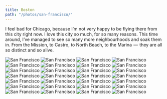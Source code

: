 ```yaml
---
title: Boston
path: "/photos/san-francisco/"
---
```


I feel bad for Chicago, because I’m not very happy to be flying there from this city right now. I love this city so much, for so many reasons. This time around, I’ve managed to see so many more neighbourhoods and soak them in. From the Mission, to Castro, to North Beach, to the Marina  —  they are all so distinct and so alive.

<img alt="San Francisco" src="https://s3.eu-west-2.amazonaws.com/jackwreid/jackwreid/trips/san-francisco/dusk-bay.jpg" />
<img alt="San Francisco" src="https://s3.eu-west-2.amazonaws.com/jackwreid/jackwreid/trips/san-francisco/mission-roses.jpg" />
<img alt="San Francisco" src="https://s3.eu-west-2.amazonaws.com/jackwreid/jackwreid/trips/san-francisco/mission-church.jpg" />
<img alt="San Francisco" src="https://s3.eu-west-2.amazonaws.com/jackwreid/jackwreid/trips/san-francisco/mission-park.jpg" />
<img alt="San Francisco" src="https://s3.eu-west-2.amazonaws.com/jackwreid/jackwreid/trips/san-francisco/castro-parrot.jpg" />
<img alt="San Francisco" src="https://s3.eu-west-2.amazonaws.com/jackwreid/jackwreid/trips/san-francisco/presc-lizzie.jpg" />
<img alt="San Francisco" src="https://s3.eu-west-2.amazonaws.com/jackwreid/jackwreid/trips/san-francisco/presc-balcony.jpg" />
<img alt="San Francisco" src="https://s3.eu-west-2.amazonaws.com/jackwreid/jackwreid/trips/san-francisco/palace.jpg" />
<img alt="San Francisco" src="https://s3.eu-west-2.amazonaws.com/jackwreid/jackwreid/trips/san-francisco/russian-hill.jpg" />
<img alt="San Francisco" src="https://s3.eu-west-2.amazonaws.com/jackwreid/jackwreid/trips/san-francisco/tram.jpg" />
<img alt="San Francisco" src="https://s3.eu-west-2.amazonaws.com/jackwreid/jackwreid/trips/san-francisco/whole-foods.jpg" />
<img alt="San Francisco" src="https://s3.eu-west-2.amazonaws.com/jackwreid/jackwreid/trips/san-francisco/coit-trees.jpg" />
<img alt="San Francisco" src="https://s3.eu-west-2.amazonaws.com/jackwreid/jackwreid/trips/san-francisco/coit-church.jpg" />
<img alt="San Francisco" src="https://s3.eu-west-2.amazonaws.com/jackwreid/jackwreid/trips/san-francisco/chinatown-cables.jpg" />
<img alt="San Francisco" src="https://s3.eu-west-2.amazonaws.com/jackwreid/jackwreid/trips/san-francisco/japantown.jpg" />
<img alt="San Francisco" src="https://s3.eu-west-2.amazonaws.com/jackwreid/jackwreid/trips/san-francisco/bay-wave.jpg" />
<img alt="San Francisco" src="https://s3.eu-west-2.amazonaws.com/jackwreid/jackwreid/trips/san-francisco/bridge-bw.jpg" />
<img alt="San Francisco" src="https://s3.eu-west-2.amazonaws.com/jackwreid/jackwreid/trips/san-francisco/bridge-forest.jpg" />
<img alt="San Francisco" src="https://s3.eu-west-2.amazonaws.com/jackwreid/jackwreid/trips/san-francisco/bridge-beach.jpg" />
<img alt="San Francisco" src="https://s3.eu-west-2.amazonaws.com/jackwreid/jackwreid/trips/san-francisco/bay-beach.jpg" />
<img alt="San Francisco" src="https://s3.eu-west-2.amazonaws.com/jackwreid/jackwreid/trips/san-francisco/alcatraz-light.jpg" />
<img alt="San Francisco" src="https://s3.eu-west-2.amazonaws.com/jackwreid/jackwreid/trips/san-francisco/alcatraz-tour.jpg" />
<img alt="San Francisco" src="https://s3.eu-west-2.amazonaws.com/jackwreid/jackwreid/trips/san-francisco/bay-alcatraz.jpg" />
<img alt="San Francisco" src="https://s3.eu-west-2.amazonaws.com/jackwreid/jackwreid/trips/san-francisco/bay-dark.jpg" />
<img alt="San Francisco" src="https://s3.eu-west-2.amazonaws.com/jackwreid/jackwreid/trips/san-francisco/bay-dark-colour.jpg" />
<img alt="San Francisco" src="https://s3.eu-west-2.amazonaws.com/jackwreid/jackwreid/trips/san-francisco/balboa.jpg" />
<img alt="San Francisco" src="https://s3.eu-west-2.amazonaws.com/jackwreid/jackwreid/trips/san-francisco/downtown-dusk.jpg" />
<img alt="San Francisco" src="https://s3.eu-west-2.amazonaws.com/jackwreid/jackwreid/trips/san-francisco/twin-peaks.jpg" />
